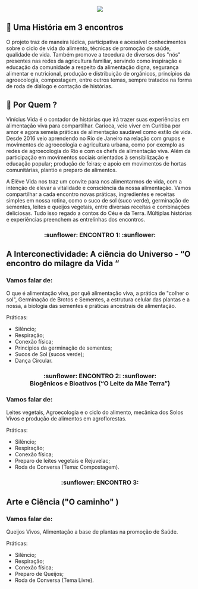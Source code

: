 
<p align = "center">
 <img src ="https://github.com/Vinimoura/vidav/blob/master/eleve%20vida%20logo.jpg">
</p>

## :seedling: Uma História em 3 encontros 

O projeto traz de maneira lúdica, participativa e acessível conhecimentos sobre o ciclo de vida do alimento, técnicas de promoção de saúde, qualidade de vida. Também promove a tecedura de diversos dos "nós" presentes nas redes da agricultura familiar, servindo como inspiração e educação da comunidade a respeito da alimentação digna, segurança alimentar e nutricional, produção e distribuição de orgânicos, princípios da agroecologia, compostagem, entre outros temas, sempre tratados na forma de roda de diálogo e contação de histórias.

## :ocean: Por Quem ?

Vinícius Vida é o contador de histórias que irá trazer suas experiências em alimentação viva para compartilhar. Carioca, veio viver em Curitiba por amor e agora semeia práticas de alimentação saudável como estilo de vida. Desde 2016 veio aprendendo no Rio de Janeiro na relação com grupos e movimentos de agroecologia e agricultura urbana, como por exemplo as redes de agroecologia do Rio e com os chefs de alimentação viva. Além da participação em movimentos sociais orientados à sensibilização e educação popular; produção de feiras; e apoio em movimentos de hortas comunitárias, plantio e preparo de alimentos.

A Elëve Vida nos traz um convite para nos alimentarmos de vida, com a intenção de elevar a vitalidade e consciência da nossa alimentação. Vamos compartilhar a cada encontro novas práticas, ingredientes e receitas simples em nossa rotina, como o suco de sol (suco verde), germinação de sementes, leites e queijos vegetais, entre diversas receitas e combinações deliciosas. Tudo isso regado a contos do Céu e da Terra.  Múltiplas histórias e experiências preenchem as entrelinhas dos encontros. 

<h3 align="center">
:sunflower: ENCONTRO 1: :sunflower: 
<br>

## A Interconectividade: A ciência do Universo - “O encontro do milagre da Vida “

### Vamos falar de:

O que é alimentação viva, por quê alimentação viva, a prática de "colher o sol", Germinação de Brotos e Sementes, a estrutura celular das plantas e a nossa, a biologia das sementes e práticas ancestrais de alimentação.

Práticas:
* Silêncio; 
* Respiração;
* Conexão física;
* Princípios da germinação de sementes;
* Sucos de Sol (sucos verde);
* Dança Circular.

<h3 align="center"> :sunflower: ENCONTRO 2: :sunflower: 
<br>
 Biogênicos e Bioativos  (“O Leite da Mãe Terra”)

### Vamos falar de:

Leites vegetais, Agroecologia e o ciclo do alimento, mecânica dos Solos Vivos e produção de alimentos em agroflorestas.

Práticas: 
* Silêncio; 
* Respiração;
* Conexão física;
* Preparo de leites vegetais e Rejuvelac;
* Roda de Conversa (Tema: Compostagem).

<h3 align="center"> :sunflower: ENCONTRO 3:<br>
 
 ## Arte e Ciência ("O caminho" )

### Vamos falar de: 

Queijos Vivos, Alimentação a base de plantas na promoção de Saúde.

Práticas: 
* Silêncio; 
* Respiração;
* Conexão física;
* Preparo de Queijos;
* Roda de Conversa (Tema Livre).
